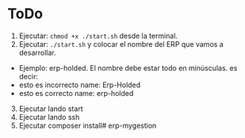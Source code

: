 # ToDo

1. Ejecutar: `chmod +x ./start.sh` desde la terminal.
2. Ejecutar: `./start.sh` y colocar el nombre del ERP que vamos a desarrollar.
* Ejemplo: erp-holded. El nombre debe estar todo en minúsculas.
es decir:
* esto es incorrecto name: Erp-Holded
* esto es correcto name: erp-holded
3. Ejecutar lando start
4. Ejecutar lando ssh
5. Ejecutar composer install# erp-mygestion
